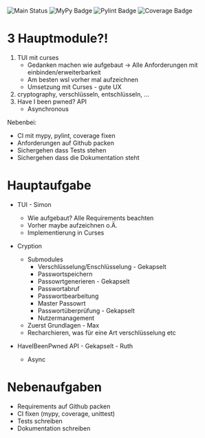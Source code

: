 ![Main Status](https://img.shields.io/badge/Main%20Brach-Status-blue)
![MyPy Badge](https://img.shields.io/endpoint?url=https://gist.githubusercontent.com/DefinitelyNotSimon13/328c50761ab662216df5dfb1debb334a/raw/mypy_warnings.json)
![Pylint Badge](https://img.shields.io/endpoint?url=https://gist.githubusercontent.com/DefinitelyNotSimon13/328c50761ab662216df5dfb1debb334a/raw/pylint-score.json)
![Coverage Badge](https://img.shields.io/endpoint?url=https://gist.githubusercontent.com/DefinitelyNotSimon13/328c50761ab662216df5dfb1debb334a/raw/coverage.json)


# 3 Hauptmodule?!

1. TUI mit curses
    - Gedanken machen wie aufgebaut -> Alle Anforderungen mit einbinden/erweiterbarkeit
    - Am besten wsl vorher mal aufzeichnen
    - Umsetzung mit Curses - gute UX
2. cryptography, verschlüsseln, entschlüsseln, ...
3. Have I been pwned? API
    - Asynchronous

Nebenbei:
- CI mit mypy, pylint, coverage fixen
- Anforderungen auf Github packen
- Sichergehen dass Tests stehen
- Sichergehen dass die Dokumentation steht
# Hauptaufgabe
- TUI - Simon
  - Wie aufgebaut? Alle Requirements beachten
  - Vorher maybe aufzeichnen o.Ä.
  - Implementierung in Curses

- Cryption
  - Submodules
    - Verschlüsselung/Enschlüsselung - Gekapselt
    - Passwortspeichern
    - Passowrtgenerieren - Gekapselt
    - Passwortabruf 
    - Passwortbearbeitung 
    - Master Passowrt
    - Passwortüberprüfung - Gekapselt
    - Nutzermanagement
  - Zuerst Grundlagen - Max
  - Recharchieren, was für eine Art verschlüsselung etc

- HaveIBeenPwned API - Gekapselt - Ruth
  - Async
 
# Nebenaufgaben
- Requirements auf Github packen
- CI fixen (mypy, coverage, unittest)
- Tests schreiben
- Dokumentation schreiben
